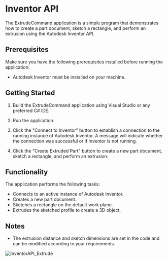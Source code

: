 # Inventor API

The ExtrudeCommand application is a simple program that demonstrates how to create a part document, sketch a rectangle, and perform an extrusion using the Autodesk Inventor API.

## Prerequisites

Make sure you have the following prerequisites installed before running the application:

- Autodesk Inventor must be installed on your machine.

## Getting Started

1. Build the ExtrudeCommand application using Visual Studio or any preferred C# IDE.

2. Run the application.

3. Click the "Connect to Inventor" button to establish a connection to the running instance of Autodesk Inventor. A message will indicate whether the connection was successful or if Inventor is not running.

4. Click the "Create Extruded Part" button to create a new part document, sketch a rectangle, and perform an extrusion.

## Functionality

The application performs the following tasks:

- Connects to an active instance of Autodesk Inventor.
- Creates a new part document.
- Sketches a rectangle on the default work plane.
- Extrudes the sketched profile to create a 3D object.

## Notes

- The extrusion distance and sketch dimensions are set in the code and can be modified according to your requirements.


![InventorAPI_Extrude](https://github.com/ashishkamblecctech/InventorAPI/assets/149309502/df1b22ba-74be-4b1b-a701-00829158f445)
